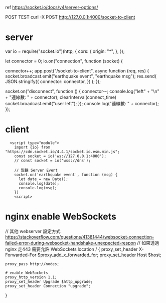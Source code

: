 ref
https://socket.io/docs/v4/server-options/

POST TEST
curl -X POST http://127.0.0.1:4000/socket-to-client

# server
var io = require("socket.io")(http, {
  cors: {
    origin: "*",
  },
});

let connector = 0;
io.on("connection", function (socket) {

  connector++;
  app.post("/socket-to-client", async function (req, res) {
    socket.broadcast.emit("earthquake event", "earthquake msg");
    res.send(
      JSON.stringify({
        connector: connector,
      })
    );
  });

  socket.on("disconnect", function () {
    connector--;
    console.log("left" + "\n" + "連線數: " + connector);
    clearInterval(connect_time)
    socket.broadcast.emit("user left");
  });
  console.log("連線數: " + connector);
});

# client

```
  <script type="module">
    import {io} from "https://cdn.socket.io/4.4.1/socket.io.esm.min.js";
    const socket = io('ws://127.0.0.1:4000');
    // const socket = io('wss://dns');

    // 監聽 Server Event
    socket.on('earthquake event', function (msg) {
      let date = new Date();
      console.log(date);
      console.log(msg);
    })
    <script>
```
# nginx enable WebSockets
// 其他 webserver 設定方式
https://stackoverflow.com/questions/41381444/websocket-connection-failed-error-during-websocket-handshake-unexpected-respon
// 如果透過 nginx 走443 需要允許 WebSockets
location / {
    proxy_set_header X-Forwarded-For $proxy_add_x_forwarded_for;
    proxy_set_header Host $host;

    proxy_pass http://nodes;

    # enable WebSockets
    proxy_http_version 1.1;
    proxy_set_header Upgrade $http_upgrade;
    proxy_set_header Connection "upgrade";
}